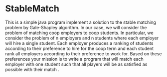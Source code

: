 # StableMatch
This is a simple java program implement a solution to the stable matching problem by Gale-Shapley algorithm. In our case, we will consider the problem of matching coop employers to coop students. In particular, we consider the problem of n employers and n students where each employer will hire a single student. Each employer produces a ranking of students according to their preference to hire for the coop term and each student rank all employers according to their preference to work for. Based on these preferences your mission is to write a program that will match each employer with one student such that all players will be as satisfied as possible with their match .
